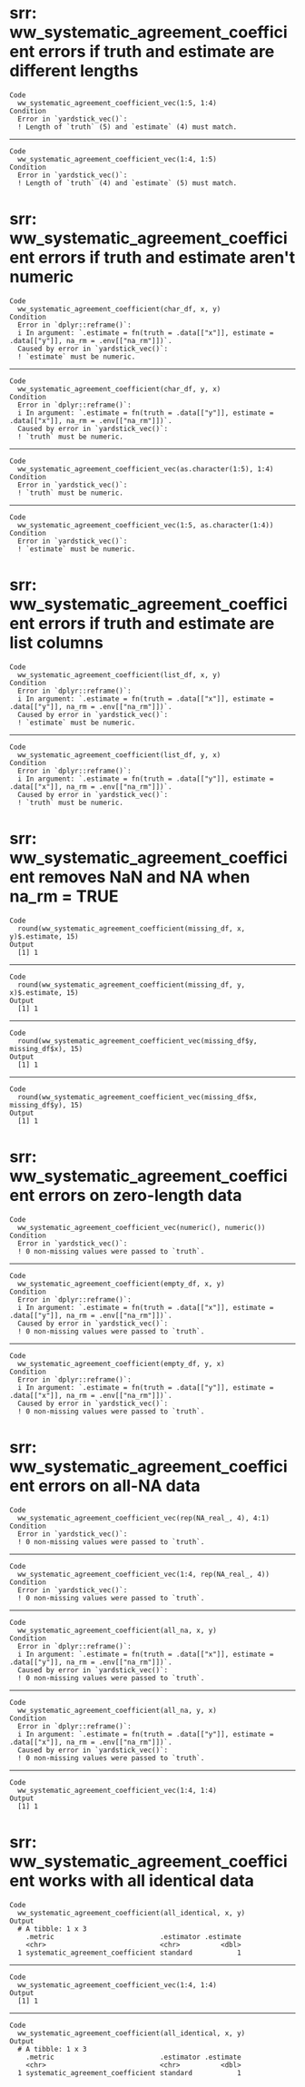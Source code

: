 # srr: ww_systematic_agreement_coefficient errors if truth and estimate are different lengths

    Code
      ww_systematic_agreement_coefficient_vec(1:5, 1:4)
    Condition
      Error in `yardstick_vec()`:
      ! Length of `truth` (5) and `estimate` (4) must match.

---

    Code
      ww_systematic_agreement_coefficient_vec(1:4, 1:5)
    Condition
      Error in `yardstick_vec()`:
      ! Length of `truth` (4) and `estimate` (5) must match.

# srr: ww_systematic_agreement_coefficient errors if truth and estimate aren't numeric

    Code
      ww_systematic_agreement_coefficient(char_df, x, y)
    Condition
      Error in `dplyr::reframe()`:
      i In argument: `.estimate = fn(truth = .data[["x"]], estimate = .data[["y"]], na_rm = .env[["na_rm"]])`.
      Caused by error in `yardstick_vec()`:
      ! `estimate` must be numeric.

---

    Code
      ww_systematic_agreement_coefficient(char_df, y, x)
    Condition
      Error in `dplyr::reframe()`:
      i In argument: `.estimate = fn(truth = .data[["y"]], estimate = .data[["x"]], na_rm = .env[["na_rm"]])`.
      Caused by error in `yardstick_vec()`:
      ! `truth` must be numeric.

---

    Code
      ww_systematic_agreement_coefficient_vec(as.character(1:5), 1:4)
    Condition
      Error in `yardstick_vec()`:
      ! `truth` must be numeric.

---

    Code
      ww_systematic_agreement_coefficient_vec(1:5, as.character(1:4))
    Condition
      Error in `yardstick_vec()`:
      ! `estimate` must be numeric.

# srr: ww_systematic_agreement_coefficient errors if truth and estimate are list columns

    Code
      ww_systematic_agreement_coefficient(list_df, x, y)
    Condition
      Error in `dplyr::reframe()`:
      i In argument: `.estimate = fn(truth = .data[["x"]], estimate = .data[["y"]], na_rm = .env[["na_rm"]])`.
      Caused by error in `yardstick_vec()`:
      ! `estimate` must be numeric.

---

    Code
      ww_systematic_agreement_coefficient(list_df, y, x)
    Condition
      Error in `dplyr::reframe()`:
      i In argument: `.estimate = fn(truth = .data[["y"]], estimate = .data[["x"]], na_rm = .env[["na_rm"]])`.
      Caused by error in `yardstick_vec()`:
      ! `truth` must be numeric.

# srr: ww_systematic_agreement_coefficient removes NaN and NA when na_rm = TRUE

    Code
      round(ww_systematic_agreement_coefficient(missing_df, x, y)$.estimate, 15)
    Output
      [1] 1

---

    Code
      round(ww_systematic_agreement_coefficient(missing_df, y, x)$.estimate, 15)
    Output
      [1] 1

---

    Code
      round(ww_systematic_agreement_coefficient_vec(missing_df$y, missing_df$x), 15)
    Output
      [1] 1

---

    Code
      round(ww_systematic_agreement_coefficient_vec(missing_df$x, missing_df$y), 15)
    Output
      [1] 1

# srr: ww_systematic_agreement_coefficient errors on zero-length data

    Code
      ww_systematic_agreement_coefficient_vec(numeric(), numeric())
    Condition
      Error in `yardstick_vec()`:
      ! 0 non-missing values were passed to `truth`.

---

    Code
      ww_systematic_agreement_coefficient(empty_df, x, y)
    Condition
      Error in `dplyr::reframe()`:
      i In argument: `.estimate = fn(truth = .data[["x"]], estimate = .data[["y"]], na_rm = .env[["na_rm"]])`.
      Caused by error in `yardstick_vec()`:
      ! 0 non-missing values were passed to `truth`.

---

    Code
      ww_systematic_agreement_coefficient(empty_df, y, x)
    Condition
      Error in `dplyr::reframe()`:
      i In argument: `.estimate = fn(truth = .data[["y"]], estimate = .data[["x"]], na_rm = .env[["na_rm"]])`.
      Caused by error in `yardstick_vec()`:
      ! 0 non-missing values were passed to `truth`.

# srr: ww_systematic_agreement_coefficient errors on all-NA data

    Code
      ww_systematic_agreement_coefficient_vec(rep(NA_real_, 4), 4:1)
    Condition
      Error in `yardstick_vec()`:
      ! 0 non-missing values were passed to `truth`.

---

    Code
      ww_systematic_agreement_coefficient_vec(1:4, rep(NA_real_, 4))
    Condition
      Error in `yardstick_vec()`:
      ! 0 non-missing values were passed to `truth`.

---

    Code
      ww_systematic_agreement_coefficient(all_na, x, y)
    Condition
      Error in `dplyr::reframe()`:
      i In argument: `.estimate = fn(truth = .data[["x"]], estimate = .data[["y"]], na_rm = .env[["na_rm"]])`.
      Caused by error in `yardstick_vec()`:
      ! 0 non-missing values were passed to `truth`.

---

    Code
      ww_systematic_agreement_coefficient(all_na, y, x)
    Condition
      Error in `dplyr::reframe()`:
      i In argument: `.estimate = fn(truth = .data[["y"]], estimate = .data[["x"]], na_rm = .env[["na_rm"]])`.
      Caused by error in `yardstick_vec()`:
      ! 0 non-missing values were passed to `truth`.

---

    Code
      ww_systematic_agreement_coefficient_vec(1:4, 1:4)
    Output
      [1] 1

# srr: ww_systematic_agreement_coefficient works with all identical data

    Code
      ww_systematic_agreement_coefficient(all_identical, x, y)
    Output
      # A tibble: 1 x 3
        .metric                          .estimator .estimate
        <chr>                            <chr>          <dbl>
      1 systematic_agreement_coefficient standard           1

---

    Code
      ww_systematic_agreement_coefficient_vec(1:4, 1:4)
    Output
      [1] 1

---

    Code
      ww_systematic_agreement_coefficient(all_identical, x, y)
    Output
      # A tibble: 1 x 3
        .metric                          .estimator .estimate
        <chr>                            <chr>          <dbl>
      1 systematic_agreement_coefficient standard           1

